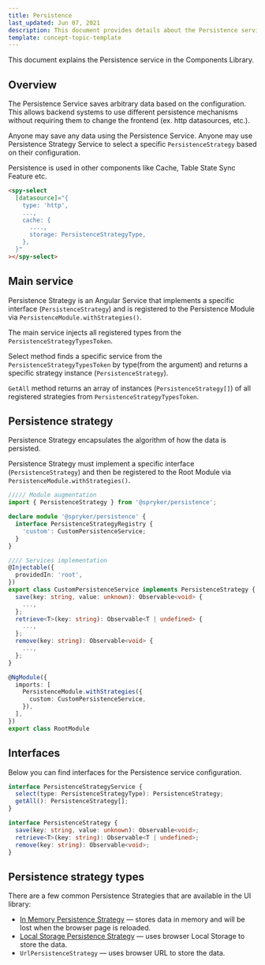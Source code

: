 ```yaml
---
title: Persistence
last_updated: Jun 07, 2021
description: This document provides details about the Persistence service in the Components Library.
template: concept-topic-template
---
```



This document explains the Persistence service in the Components Library.

## Overview

The Persistence Service saves arbitrary data based on the configuration. This allows backend systems to use different persistence mechanisms without requiring them to change the frontend (ex. http datasources, etc.).

Anyone may save any data using the Persistence Service. Anyone may use Persistence Strategy Service to select a specific `PersistenceStrategy` based on their configuration.

Persistence is used in other components like Cache, Table State Sync Feature etc.

```html
<spy-select
  [datasource]="{
    type: 'http',
    ...,
    cache: {
      ....,
      storage: PersistenceStrategyType,
    },
  }"
></spy-select>
```

## Main service

Persistence Strategy is an Angular Service that implements a specific interface (`PersistenceStrategy`) and is registered to the Persistence Module via `PersistenceModule.withStrategies()`.

The main service injects all registered types from the `PersistenceStrategyTypesToken`.

Select method finds a specific service from the `PersistenceStrategyTypesToken` by type(from the argument) and returns a specific strategy instance (`PersistenceStrategy`).

`GetAll` method returns an array of instances (`PersistenceStrategy[]`) of all registered strategies from `PersistenceStrategyTypesToken`.

## Persistence strategy

Persistence Strategy encapsulates the algorithm of how the data is persisted.

Persistence Strategy must implement a specific interface (`PersistenceStrategy`) and then be registered to the Root Module via `PersistenceModule.withStrategies()`.

```ts
///// Module augmentation
import { PersistenceStrategy } from '@spryker/persistence';

declare module '@spryker/persistence' {
  interface PersistenceStrategyRegistry {
    'custom': CustomPersistenceService;
  }
}

//// Services implementation
@Injectable({
  providedIn: 'root',
})
export class CustomPersistenceService implements PersistenceStrategy {
  save(key: string, value: unknown): Observable<void> {
    ...,
  };
  retrieve<T>(key: string): Observable<T | undefined> {
    ...,
  };
  remove(key: string): Observable<void> {
    ...,
  };
}

@NgModule({
  imports: [
    PersistenceModule.withStrategies({
      custom: CustomPersistenceService,
    }),
  ],
})
export class RootModule
```

## Interfaces

Below you can find interfaces for the Persistence service configuration.

```ts
interface PersistenceStrategyService {
  select(type: PersistenceStrategyType): PersistenceStrategy;
  getAll(): PersistenceStrategy[];
}

interface PersistenceStrategy {
  save(key: string, value: unknown): Observable<void>;
  retrieve<T>(key: string): Observable<T | undefined>;
  remove(key: string): Observable<void>;
}
```

## Persistence strategy types

There are a few common Persistence Strategies that are available in the UI library:

- [In Memory Persistence Strategy](/docs/marketplace/dev/front-end/ui-components-library/persistence/in-memory-persistence-strategy.html) — 
 stores data in memory and will be lost when the browser page is reloaded.
- [Local Storage Persistence Strategy](/docs/marketplace/dev/front-end/ui-components-library/persistence/local-storage-persistence-strategy.html) — uses browser Local Storage to store the data.
- `UrlPersistenceStrategy` — uses browser URL to store the data.
